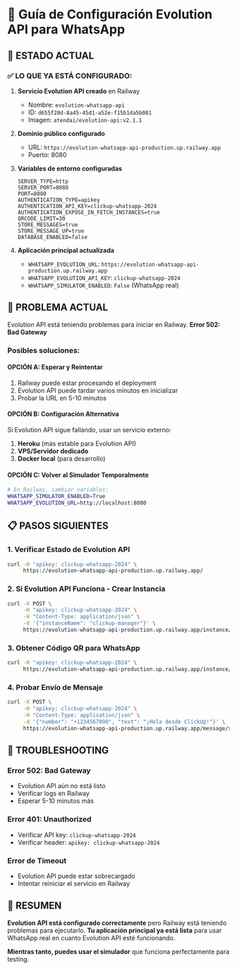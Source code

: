 # 📱 Guía de Configuración Evolution API para WhatsApp

## 🎯 **ESTADO ACTUAL**

### ✅ **LO QUE YA ESTÁ CONFIGURADO:**
1. **Servicio Evolution API creado** en Railway
   - Nombre: `evolution-whatsapp-api`
   - ID: `d655f28d-8a45-45d1-a52e-f15b1da5b081`
   - Imagen: `atendai/evolution-api:v2.1.1`

2. **Dominio público configurado**
   - URL: `https://evolution-whatsapp-api-production.up.railway.app`
   - Puerto: 8080

3. **Variables de entorno configuradas**
   ```
   SERVER_TYPE=http
   SERVER_PORT=8080
   PORT=8080
   AUTHENTICATION_TYPE=apikey
   AUTHENTICATION_API_KEY=clickup-whatsapp-2024
   AUTHENTICATION_EXPOSE_IN_FETCH_INSTANCES=true
   QRCODE_LIMIT=30
   STORE_MESSAGES=true
   STORE_MESSAGE_UP=true
   DATABASE_ENABLED=false
   ```

4. **Aplicación principal actualizada**
   - `WHATSAPP_EVOLUTION_URL`: `https://evolution-whatsapp-api-production.up.railway.app`
   - `WHATSAPP_EVOLUTION_API_KEY`: `clickup-whatsapp-2024`
   - `WHATSAPP_SIMULATOR_ENABLED`: `False` (WhatsApp real)

## 🔧 **PROBLEMA ACTUAL**

Evolution API está teniendo problemas para iniciar en Railway. **Error 502: Bad Gateway**

### **Posibles soluciones:**

#### **OPCIÓN A: Esperar y Reintentar**
1. Railway puede estar procesando el deployment
2. Evolution API puede tardar varios minutos en inicializar
3. Probar la URL en 5-10 minutos

#### **OPCIÓN B: Configuración Alternativa**
Si Evolution API sigue fallando, usar un servicio externo:

1. **Heroku** (más estable para Evolution API)
2. **VPS/Servidor dedicado**
3. **Docker local** (para desarrollo)

#### **OPCIÓN C: Volver al Simulador Temporalmente**
```bash
# En Railway, cambiar variables:
WHATSAPP_SIMULATOR_ENABLED=True
WHATSAPP_EVOLUTION_URL=http://localhost:8080
```

## 📋 **PASOS SIGUIENTES**

### **1. Verificar Estado de Evolution API**
```bash
curl -H "apikey: clickup-whatsapp-2024" \
     https://evolution-whatsapp-api-production.up.railway.app/
```

### **2. Si Evolution API Funciona - Crear Instancia**
```bash
curl -X POST \
     -H "apikey: clickup-whatsapp-2024" \
     -H "Content-Type: application/json" \
     -d '{"instanceName": "clickup-manager"}' \
     https://evolution-whatsapp-api-production.up.railway.app/instance/create
```

### **3. Obtener Código QR para WhatsApp**
```bash
curl -H "apikey: clickup-whatsapp-2024" \
     https://evolution-whatsapp-api-production.up.railway.app/instance/qrcode/clickup-manager
```

### **4. Probar Envío de Mensaje**
```bash
curl -X POST \
     -H "apikey: clickup-whatsapp-2024" \
     -H "Content-Type: application/json" \
     -d '{"number": "+1234567890", "text": "¡Hola desde ClickUp!"}' \
     https://evolution-whatsapp-api-production.up.railway.app/message/sendText/clickup-manager
```

## 🚨 **TROUBLESHOOTING**

### **Error 502: Bad Gateway**
- Evolution API aún no está listo
- Verificar logs en Railway
- Esperar 5-10 minutos más

### **Error 401: Unauthorized**
- Verificar API key: `clickup-whatsapp-2024`
- Verificar header: `apikey: clickup-whatsapp-2024`

### **Error de Timeout**
- Evolution API puede estar sobrecargado
- Intentar reiniciar el servicio en Railway

## 🎯 **RESUMEN**

**Evolution API está configurado correctamente** pero Railway está teniendo problemas para ejecutarlo. **Tu aplicación principal ya está lista** para usar WhatsApp real en cuanto Evolution API esté funcionando.

**Mientras tanto, puedes usar el simulador** que funciona perfectamente para testing.
